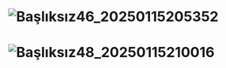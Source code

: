 # ![Başlıksız46_20250115205352](https://github.com/user-attachments/assets/fb25d8b8-cda6-4476-a36d-90d42336ffd1)
# ![Başlıksız48_20250115210016](https://github.com/user-attachments/assets/6c436d7c-ad99-49fb-a38b-de2d9dd725e2)
